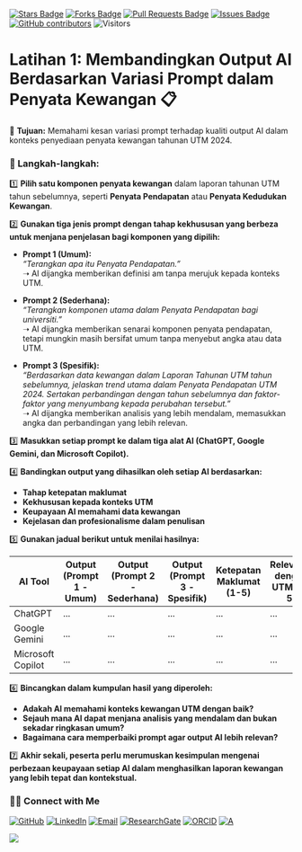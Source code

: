 <a href="https://github.com/drshahizan/short-course/stargazers"><img src="https://img.shields.io/github/stars/drshahizan/short-course" alt="Stars Badge"/></a>
<a href="https://github.com/drshahizan/short-course/network/members"><img src="https://img.shields.io/github/forks/drshahizan/short-course" alt="Forks Badge"/></a>
<a href="https://github.com/drshahizan/short-course/pulls"><img src="https://img.shields.io/github/issues-pr/drshahizan/short-course" alt="Pull Requests Badge"/></a>
<a href="https://github.com/drshahizan/short-course"><img src="https://img.shields.io/github/issues/drshahizan/short-course" alt="Issues Badge"/></a>
<a href="https://github.com/drshahizan/short-course/graphs/contributors"><img alt="GitHub contributors" src="https://img.shields.io/github/contributors/drshahizan/short-course?color=2b9348"></a>
![Visitors](https://api.visitorbadge.io/api/visitors?path=https%3A%2F%2Fgithub.com%2Fdrshahizan%2Fshort-course&labelColor=%23d9e3f0&countColor=%23697689&style=flat)

# Latihan 1: Membandingkan Output AI Berdasarkan Variasi Prompt dalam Penyata Kewangan 📋

📌 **Tujuan:** Memahami kesan variasi prompt terhadap kualiti output AI dalam konteks penyediaan penyata kewangan tahunan UTM 2024.

### **📝 Langkah-langkah:**

1️⃣ **Pilih satu komponen penyata kewangan** dalam laporan tahunan UTM tahun sebelumnya, seperti **Penyata Pendapatan** atau **Penyata Kedudukan Kewangan**.

2️⃣ **Gunakan tiga jenis prompt dengan tahap kekhususan yang berbeza untuk menjana penjelasan bagi komponen yang dipilih:**

   - **Prompt 1 (Umum):**  
     *“Terangkan apa itu Penyata Pendapatan.”*  
     ➝ AI dijangka memberikan definisi am tanpa merujuk kepada konteks UTM.  

   - **Prompt 2 (Sederhana):**  
     *“Terangkan komponen utama dalam Penyata Pendapatan bagi universiti.”*  
     ➝ AI dijangka memberikan senarai komponen penyata pendapatan, tetapi mungkin masih bersifat umum tanpa menyebut angka atau data UTM.  

   - **Prompt 3 (Spesifik):**  
     *“Berdasarkan data kewangan dalam Laporan Tahunan UTM tahun sebelumnya, jelaskan trend utama dalam Penyata Pendapatan UTM 2024. Sertakan perbandingan dengan tahun sebelumnya dan faktor-faktor yang menyumbang kepada perubahan tersebut.”*  
     ➝ AI dijangka memberikan analisis yang lebih mendalam, memasukkan angka dan perbandingan yang lebih relevan.  

3️⃣ **Masukkan setiap prompt ke dalam tiga alat AI (ChatGPT, Google Gemini, dan Microsoft Copilot).**

4️⃣ **Bandingkan output yang dihasilkan oleh setiap AI berdasarkan:**
   - **Tahap ketepatan maklumat**
   - **Kekhususan kepada konteks UTM**
   - **Keupayaan AI memahami data kewangan**
   - **Kejelasan dan profesionalisme dalam penulisan**

5️⃣ **Gunakan jadual berikut untuk menilai hasilnya:**

   | AI Tool             | Output (Prompt 1 - Umum) | Output (Prompt 2 - Sederhana) | Output (Prompt 3 - Spesifik) | Ketepatan Maklumat (1-5) | Relevansi dengan UTM (1-5) |
   |---------------------|-------------------------|------------------------------|------------------------------|---------------------------|---------------------------|
   | ChatGPT             | ...                     | ...                          | ...                          | ...                       | ...                       |
   | Google Gemini       | ...                     | ...                          | ...                          | ...                       | ...                       |
   | Microsoft Copilot   | ...                     | ...                          | ...                          | ...                       | ...                       |

6️⃣ **Bincangkan dalam kumpulan hasil yang diperoleh:**
   - **Adakah AI memahami konteks kewangan UTM dengan baik?**
   - **Sejauh mana AI dapat menjana analisis yang mendalam dan bukan sekadar ringkasan umum?**
   - **Bagaimana cara memperbaiki prompt agar output AI lebih relevan?**

7️⃣ **Akhir sekali, peserta perlu merumuskan kesimpulan mengenai perbezaan keupayaan setiap AI dalam menghasilkan laporan kewangan yang lebih tepat dan kontekstual.**
     
### 🙌🏻 Connect with Me
<p align="left">
    <a href="https://github.com/drshahizan" target="_blank"><img alt="GitHub" src="https://img.shields.io/badge/-@drshahizan-181717?style=flat-square&logo=GitHub&logoColor=white"></a>
    <a href="https://www.linkedin.com/in/drshahizan" target="_blank"><img alt="LinkedIn" src="https://img.shields.io/badge/-drshahizan-blue?style=flat-square&logo=Linkedin&logoColor=white&link=https://www.linkedin.com/in/drshahizan/"></a>
    <a href="mailto:shahizan@utm.my" target="_blank"><img alt="Email" src="https://img.shields.io/badge/-shahizan@utm.my-c14438?style=flat-square&logo=Gmail&logoColor=white&link=mailto:shahizan@utm.my.com"></a>
    <a href="https://www.researchgate.net/profile/Mohd-Othman-28" target="_blank"><img alt="ResearchGate" src="https://img.shields.io/badge/-ResearchGate-00CCBB?style=flat-square&logo=ResearchGate&logoColor=white"></a>
    <a href="https://orcid.org/0000-0003-4261-1873" target="_blank"><img alt="ORCID" src="https://img.shields.io/badge/-ORCID-A6CE39?style=flat-square&logo=ORCID&logoColor=white"></a> 
 <a href="https://visitorbadge.io/status?path=https%3A%2F%2Fgithub.com%2Fdrshahizan" target="_blank"><img alt="A" src="https://api.visitorbadge.io/api/visitors?path=https%3A%2F%2Fgithub.com%2Fdrshahizan&labelColor=%23697689&countColor=%23555555&style=plastic"></a>
 
![](https://hit.yhype.me/github/profile?user_id=81284918)
</p>
